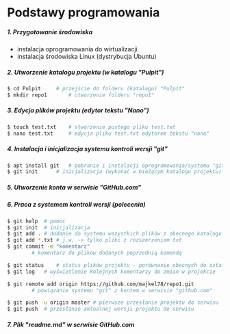 # Podstawy programowania

##### 1. Przygotowanie środowiska
- instalacja oprogramowania do wirtualizacji
- instalacja środowiska Linux (dystrybucja Ubuntu)

##### 2. Utworzenie katalogu projektu (w katalogu "Pulpit")


```sh
$ cd Pulpit		# przejście do folderu (katalogu) "Pulpit"
$ mkdir repo1		# utworzenie folderu "repo1"
```

##### 3. Edycja plików projektu (edytor tekstu "Nano")

```sh
$ touch test.txt	# stworzenie pustego pliku test.txt
$ nano test.txt		# edycja pliku test.txt edytorem tekstu "nano"
```
##### 4. Instalacja i inicjalizacja systemu kontroli wersji "git"

```sh
$ apt install git	# pobranie i instalacji oprogramowania/systemu "git"
$ git init		# inicjalizacja (wykonać w bieżącym katalogu projektu)
```

##### 5. Utworzenie konta w serwisie "GitHub.com"

##### 6. Praca z systemem kontroli wersji (polecenia)

```sh
$ git help	# pomoc
$ git init	# inicjalizacja
$ git add .	# dodanie do systemu wszystkich plików z obecnego katalogu
$ git add *.txt	# j.w. -> tylko pliki z rozszerzeniem txt
$ git commit -m "komentarz"	
		# komentarz do plików dodanych poprzednią komendą

$ git status	# status plików projektu - porównanie obecnych do ostatnio "zrzuconych"
$ git log	# wyświetlenie kolejnych komentarzy do zmian w projekcie

$ git remote add origin https://github.com/majkel78/repo1.git
		# powiązanie systemu "git" z kontem w serwisie "github.com"

$ git push -u origin master	# pierwsze przesłanie projektu do serwisu
$ git push	# przesłanie aktualnej wersji projektu do serwisu
```

##### 7. Plik "readme.md" w serwisie GitHub.com
